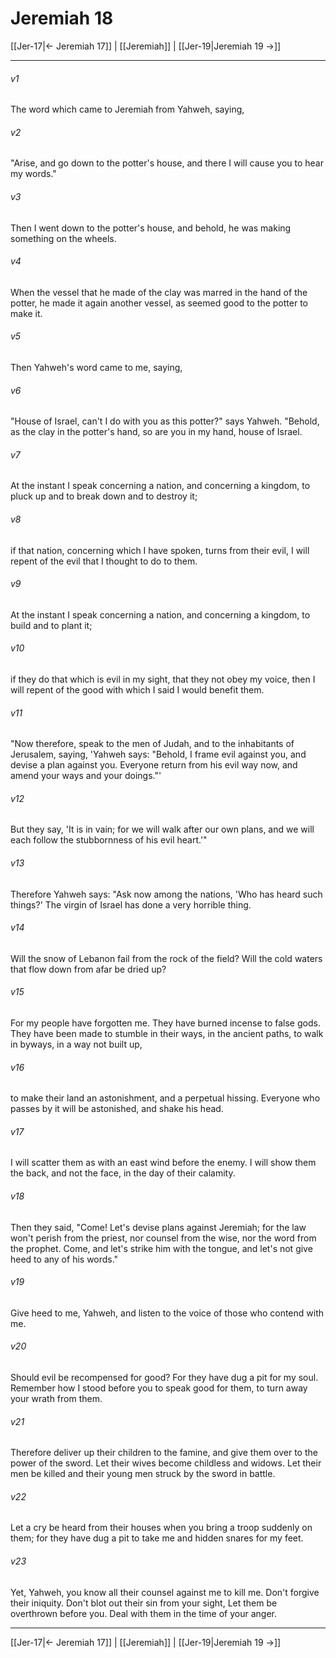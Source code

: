 # Jeremiah 18

[[Jer-17|← Jeremiah 17]] | [[Jeremiah]] | [[Jer-19|Jeremiah 19 →]]
***



###### v1 
The word which came to Jeremiah from Yahweh, saying, 

###### v2 
"Arise, and go down to the potter's house, and there I will cause you to hear my words." 

###### v3 
Then I went down to the potter's house, and behold, he was making something on the wheels. 

###### v4 
When the vessel that he made of the clay was marred in the hand of the potter, he made it again another vessel, as seemed good to the potter to make it. 

###### v5 
Then Yahweh's word came to me, saying, 

###### v6 
"House of Israel, can't I do with you as this potter?" says Yahweh. "Behold, as the clay in the potter's hand, so are you in my hand, house of Israel. 

###### v7 
At the instant I speak concerning a nation, and concerning a kingdom, to pluck up and to break down and to destroy it; 

###### v8 
if that nation, concerning which I have spoken, turns from their evil, I will repent of the evil that I thought to do to them. 

###### v9 
At the instant I speak concerning a nation, and concerning a kingdom, to build and to plant it; 

###### v10 
if they do that which is evil in my sight, that they not obey my voice, then I will repent of the good with which I said I would benefit them. 

###### v11 
"Now therefore, speak to the men of Judah, and to the inhabitants of Jerusalem, saying, 'Yahweh says: "Behold, I frame evil against you, and devise a plan against you. Everyone return from his evil way now, and amend your ways and your doings."' 

###### v12 
But they say, 'It is in vain; for we will walk after our own plans, and we will each follow the stubbornness of his evil heart.'" 

###### v13 
Therefore Yahweh says: "Ask now among the nations, 'Who has heard such things?' The virgin of Israel has done a very horrible thing. 

###### v14 
Will the snow of Lebanon fail from the rock of the field? Will the cold waters that flow down from afar be dried up? 

###### v15 
For my people have forgotten me. They have burned incense to false gods. They have been made to stumble in their ways, in the ancient paths, to walk in byways, in a way not built up, 

###### v16 
to make their land an astonishment, and a perpetual hissing. Everyone who passes by it will be astonished, and shake his head. 

###### v17 
I will scatter them as with an east wind before the enemy. I will show them the back, and not the face, in the day of their calamity. 

###### v18 
Then they said, "Come! Let's devise plans against Jeremiah; for the law won't perish from the priest, nor counsel from the wise, nor the word from the prophet. Come, and let's strike him with the tongue, and let's not give heed to any of his words." 

###### v19 
Give heed to me, Yahweh, and listen to the voice of those who contend with me. 

###### v20 
Should evil be recompensed for good? For they have dug a pit for my soul. Remember how I stood before you to speak good for them, to turn away your wrath from them. 

###### v21 
Therefore deliver up their children to the famine, and give them over to the power of the sword. Let their wives become childless and widows. Let their men be killed and their young men struck by the sword in battle. 

###### v22 
Let a cry be heard from their houses when you bring a troop suddenly on them; for they have dug a pit to take me and hidden snares for my feet. 

###### v23 
Yet, Yahweh, you know all their counsel against me to kill me. Don't forgive their iniquity. Don't blot out their sin from your sight, Let them be overthrown before you. Deal with them in the time of your anger.

***
[[Jer-17|← Jeremiah 17]] | [[Jeremiah]] | [[Jer-19|Jeremiah 19 →]]
